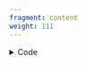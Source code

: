 ```yaml
---
fragment: content
weight: 111
---
```


<details><summary>Code</summary>
```+++
fragment = "search"
weight = 110
background = "secondary"

title = "Search Fragment"
subtitle = "Searches through all content fragments"
#title_align = "left" # Default is center, can be left, right or center
+++
```
</details>

